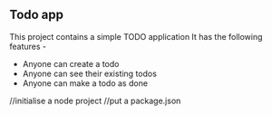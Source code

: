 ## Todo app

This project contains a simple TODO application
It has the following features -

- Anyone can create a todo
- Anyone can see their existing todos
- Anyone can make a todo as done

//initialise a node project
//put a package.json
